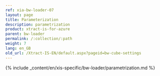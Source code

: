 ```yaml
---
ref: xia-bw-loader-07
layout: page
title: Parameterization
description: parametrization
product: xtract-is-for-azure
parent: bw-loader
permalink: /:collection/:path
weight: 7
lang: en_GB
old_url: /Xtract-IS-EN/default.aspx?pageid=bw-cube-settings
---
```

{% include _content/en/xis-specific/bw-loader/parametrization.md  %}

